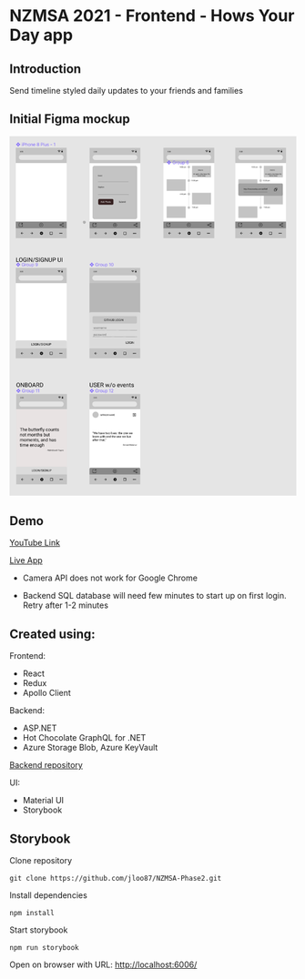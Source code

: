 # NZMSA 2021 - Frontend - Hows Your Day app

## Introduction

Send timeline styled daily updates to your friends and families

## Initial Figma mockup 
![HYD figma mockup](./figma_mockup.png)

## Demo

<a href="https://youtu.be/ADWoIjL8SDE" target="_blank">YouTube Link</a>

<a href="http://nzmsa-react-2021.azurewebsites.net" target="_blank">Live App</a>

- Camera API does not work for Google Chrome

- Backend SQL database will need few minutes to start up on first login. Retry after 1-2 minutes

## Created using:

Frontend:

- React
- Redux
- Apollo Client

Backend:

- ASP.NET
- Hot Chocolate GraphQL for .NET
- Azure Storage Blob, Azure KeyVault

[Backend repository](https://github.com/jloo87/NZMSA_Phase2_Backend)

UI:

- Material UI
- Storybook


## Storybook

Clone repository

```
git clone https://github.com/jloo87/NZMSA-Phase2.git
```

Install dependencies

```
npm install
```

Start storybook


```
npm run storybook
```


Open on browser with URL: [http://localhost:6006/](http://localhost:6006/)
